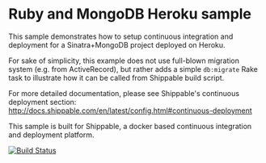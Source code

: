 Ruby and MongoDB Heroku sample
==========================

This sample demonstrates how to setup continuous integration and deployment for a Sinatra+MongoDB project deployed on Heroku.


For sake of simplicity, this example does not use full-blown migration system (e.g. from ActiveRecord), but rather adds a
simple `db:migrate` Rake task to illustrate how it can be called from Shippable build script.

For more detailed documentation, please see Shippable's continuous deployment section: http://docs.shippable.com/en/latest/config.html#continuous-deployment

This sample is built for Shippable, a docker based continuous integration and deployment platform.

[![Build Status](https://api.shippable.com/projects/544f86d844927f89db3dff55/badge?branchName=master)](https://app.shippable.com/projects/544f86d844927f89db3dff55/builds/latest)

